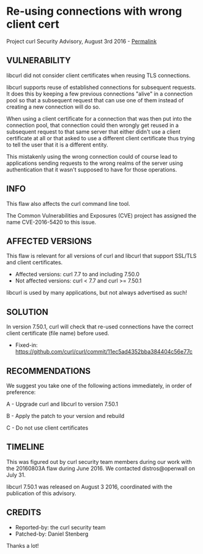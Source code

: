 Re-using connections with wrong client cert
===========================================

Project curl Security Advisory, August 3rd 2016 -
[Permalink](https://curl.se/docs/CVE-2016-5420.html)

VULNERABILITY
-------------

libcurl did not consider client certificates when reusing TLS connections.

libcurl supports reuse of established connections for subsequent requests. It
does this by keeping a few previous connections "alive" in a connection pool
so that a subsequent request that can use one of them instead of creating a
new connection will do so.

When using a client certificate for a connection that was then put into the
connection pool, that connection could then wrongly get reused in a subsequent
request to that same server that either didn't use a client certificate at all
or that asked to use a different client certificate thus trying to tell the
user that it is a different entity.

This mistakenly using the wrong connection could of course lead to
applications sending requests to the wrong realms of the server using
authentication that it wasn't supposed to have for those operations.

INFO
----

This flaw also affects the curl command line tool.

The Common Vulnerabilities and Exposures (CVE) project has assigned the name
CVE-2016-5420 to this issue.

AFFECTED VERSIONS
-----------------

This flaw is relevant for all versions of curl and libcurl that support
SSL/TLS and client certificates.

- Affected versions: curl 7.7 to and including 7.50.0
- Not affected versions: curl < 7.7 and curl >= 7.50.1

libcurl is used by many applications, but not always advertised as such!

SOLUTION
------------

In version 7.50.1, curl will check that re-used connections have the correct
client certificate (file name) before used.

- Fixed-in: https://github.com/curl/curl/commit/11ec5ad4352bba384404c56e77c

RECOMMENDATIONS
---------------

We suggest you take one of the following actions immediately, in order of
preference:

 A - Upgrade curl and libcurl to version 7.50.1

 B - Apply the patch to your version and rebuild

 C - Do not use client certificates

TIMELINE
---------

This was figured out by curl security team members during our work with the
20160803A flaw during June 2016. We contacted distros@openwall on July 31.

libcurl 7.50.1 was released on August 3 2016, coordinated with the publication
of this advisory.

CREDITS
-------

- Reported-by: the curl security team
- Patched-by: Daniel Stenberg

Thanks a lot!
